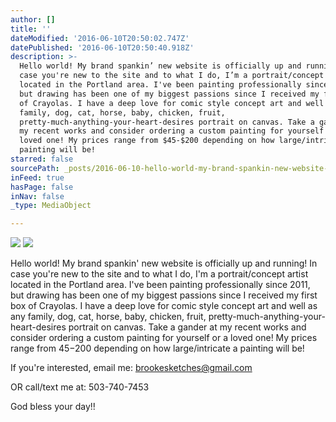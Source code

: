 ```yaml
---
author: []
title: ''
dateModified: '2016-06-10T20:50:02.747Z'
datePublished: '2016-06-10T20:50:40.918Z'
description: >-
  Hello world! My brand spankin’ new website is officially up and running! In
  case you're new to the site and to what I do, I’m a portrait/concept artist
  located in the Portland area. I've been painting professionally since 2011,
  but drawing has been one of my biggest passions since I received my first box
  of Crayolas. I have a deep love for comic style concept art and well as any
  family, dog, cat, horse, baby, chicken, fruit,
  pretty-much-anything-your-heart-desires portrait on canvas. Take a gander at
  my recent works and consider ordering a custom painting for yourself or a
  loved one! My prices range from $45-$200 depending on how large/intricate a
  painting will be! 
starred: false
sourcePath: _posts/2016-06-10-hello-world-my-brand-spankin-new-website-is-officially-up.md
inFeed: true
hasPage: false
inNav: false
_type: MediaObject

---
```

![](https://the-grid-user-content.s3-us-west-2.amazonaws.com/8aa8505f-c45f-4efc-b457-eae73ff3a47a.jpg)
![](https://the-grid-user-content.s3-us-west-2.amazonaws.com/0d82d8fd-8e8e-4cd9-9330-b84584fc9407.jpg)

Hello world! My brand spankin' new website is officially up and running! In case you're new to the site and to what I do, I'm a portrait/concept artist located in the Portland area. I've been painting professionally since 2011, but drawing has been one of my biggest passions since I received my first box of Crayolas. I have a deep love for comic style concept art and well as any family, dog, cat, horse, baby, chicken, fruit, pretty-much-anything-your-heart-desires portrait on canvas. Take a gander at my recent works and consider ordering a custom painting for yourself or a loved one! My prices range from $45-$200 depending on how large/intricate a painting will be! 

If you're interested, email me: brookesketches@gmail.com

OR call/text me at: 503-740-7453

God bless your day!!